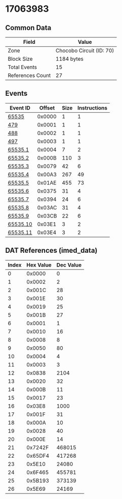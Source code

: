 # 17063983

## Common Data

| Field            | Value                    |
|------------------|--------------------------|
| Zone             | Chocobo Circuit (ID: 70) |
| Block Size       | 1184 bytes               |
| Total Events     | 15                       |
| References Count | 27                       |

## Events

| Event ID                  | Offset   |   Size |   Instructions |
|---------------------------|----------|--------|----------------|
| [65535](./65535.md)       | 0x0000   |      1 |              1 |
| [479](./479.md)           | 0x0001   |      1 |              1 |
| [488](./488.md)           | 0x0002   |      1 |              1 |
| [497](./497.md)           | 0x0003   |      1 |              1 |
| [65535.1](./65535.1.md)   | 0x0004   |      7 |              2 |
| [65535.2](./65535.2.md)   | 0x000B   |    110 |              3 |
| [65535.3](./65535.3.md)   | 0x0079   |     42 |              6 |
| [65535.4](./65535.4.md)   | 0x00A3   |    267 |             49 |
| [65535.5](./65535.5.md)   | 0x01AE   |    455 |             73 |
| [65535.6](./65535.6.md)   | 0x0375   |     31 |              4 |
| [65535.7](./65535.7.md)   | 0x0394   |     24 |              6 |
| [65535.8](./65535.8.md)   | 0x03AC   |     31 |              4 |
| [65535.9](./65535.9.md)   | 0x03CB   |     22 |              6 |
| [65535.10](./65535.10.md) | 0x03E1   |      3 |              2 |
| [65535.11](./65535.11.md) | 0x03E4   |      3 |              2 |

## DAT References (imed_data)

|   Index | Hex Value   |   Dec Value |
|---------|-------------|-------------|
|       0 | 0x0000      |           0 |
|       1 | 0x0002      |           2 |
|       2 | 0x001C      |          28 |
|       3 | 0x001E      |          30 |
|       4 | 0x0019      |          25 |
|       5 | 0x001B      |          27 |
|       6 | 0x0001      |           1 |
|       7 | 0x0010      |          16 |
|       8 | 0x0008      |           8 |
|       9 | 0x0050      |          80 |
|      10 | 0x0004      |           4 |
|      11 | 0x0003      |           3 |
|      12 | 0x0838      |        2104 |
|      13 | 0x0020      |          32 |
|      14 | 0x000B      |          11 |
|      15 | 0x0017      |          23 |
|      16 | 0x03E8      |        1000 |
|      17 | 0x001F      |          31 |
|      18 | 0x000A      |          10 |
|      19 | 0x0028      |          40 |
|      20 | 0x000E      |          14 |
|      21 | 0x7242F     |      468015 |
|      22 | 0x65DF4     |      417268 |
|      23 | 0x5E10      |       24080 |
|      24 | 0x6F465     |      455781 |
|      25 | 0x5B193     |      373139 |
|      26 | 0x5E69      |       24169 |
